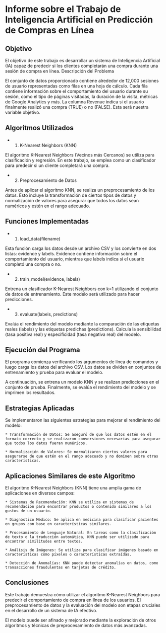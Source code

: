 # Informe sobre el Trabajo de Inteligencia Artificial en Predicción de Compras en Línea

## Objetivo

El objetivo de este trabajo es desarrollar un sistema de Inteligencia Artificial (IA) capaz de predecir si los clientes completarán una compra durante una sesión de compra en línea.
Descripción del Problema

El conjunto de datos proporcionado contiene alrededor de 12,000 sesiones de usuario representadas como filas en una hoja de cálculo. Cada fila contiene información sobre el comportamiento del usuario durante su sesión, como el tipo de páginas visitadas, la duración de la visita, métricas de Google Analytics y más. La columna Revenue indica si el usuario finalmente realizó una compra (TRUE) o no (FALSE). Esta será nuestra variable objetivo.

## Algoritmos Utilizados

* 1. K-Nearest Neighbors (KNN)

El algoritmo K-Nearest Neighbors (Vecinos más Cercanos) se utiliza para clasificación y regresión. En este trabajo, se emplea como un clasificador para predecir si un cliente completará una compra.

* 2. Preprocesamiento de Datos

Antes de aplicar el algoritmo KNN, se realiza un preprocesamiento de los datos. Esto incluye la transformación de ciertos tipos de datos y normalización de valores para asegurar que todos los datos sean numéricos y estén en el rango adecuado.

## Funciones Implementadas

* 1. load_data(filename)

Esta función carga los datos desde un archivo CSV y los convierte en dos listas: evidence y labels. Evidence contiene información sobre el comportamiento del usuario, mientras que labels indica si el usuario completó una compra o no.

* 2. train_model(evidence, labels)

Entrena un clasificador K-Nearest Neighbors con k=1 utilizando el conjunto de datos de entrenamiento. Este modelo será utilizado para hacer predicciones.

* 3. evaluate(labels, predictions)

Evalúa el rendimiento del modelo mediante la comparación de las etiquetas reales (labels) y las etiquetas predichas (predictions). Calcula la sensibilidad (tasa positiva real) y especificidad (tasa negativa real) del modelo.

## Ejecución del Programa

El programa comienza verificando los argumentos de línea de comandos y luego carga los datos del archivo CSV. Los datos se dividen en conjuntos de entrenamiento y prueba para evaluar el modelo.

A continuación, se entrena un modelo KNN y se realizan predicciones en el conjunto de prueba. Finalmente, se evalúa el rendimiento del modelo y se imprimen los resultados.

## Estrategias Aplicadas

Se implementaron las siguientes estrategias para mejorar el rendimiento del modelo:

    * Transformación de Datos: Se aseguró de que los datos estén en el formato correcto y se realizaron conversiones necesarias para asegurar que todos los datos fueran numéricos.

    * Normalización de Valores: Se normalizaron ciertos valores para asegurarse de que estén en el rango adecuado y no dominen sobre otras características.

## Aplicaciones Similares de este Algoritmo

El algoritmo K-Nearest Neighbors (KNN) tiene una amplia gama de aplicaciones en diversos campos:

    * Sistemas de Recomendación: KNN se utiliza en sistemas de recomendación para encontrar productos o contenido similares a los gustos de un usuario.

    * Diagnóstico Médico: Se aplica en medicina para clasificar pacientes en grupos con base en características similares.

    * Procesamiento de Lenguaje Natural: En tareas como la clasificación de texto o la traducción automática, KNN puede ser utilizado para encontrar similitudes entre textos.

    * Análisis de Imágenes: Se utiliza para clasificar imágenes basado en características como píxeles o características extraídas.

    * Detección de Anomalías: KNN puede detectar anomalías en datos, como transacciones fraudulentas en tarjetas de crédito.

## Conclusiones

Este trabajo demuestra cómo utilizar el algoritmo K-Nearest Neighbors para predecir el comportamiento de compra en línea de los usuarios. El preprocesamiento de datos y la evaluación del modelo son etapas cruciales en el desarrollo de un sistema de IA efectivo.

El modelo puede ser afinado y mejorado mediante la exploración de otros algoritmos y técnicas de preprocesamiento de datos más avanzadas.